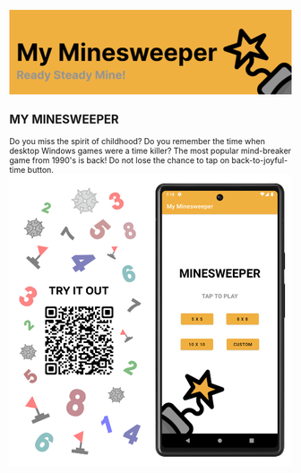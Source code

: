 ![Header](repo-res/header.png)
## MY MINESWEEPER
Do you miss the spirit of childhood? Do you remember the time when desktop Windows games were a time killer? The most popular mind-breaker game from 1990's is back! Do not lose the chance to tap on back-to-joyful-time button.
![Header](repo-res/qr_name_filled.png)
